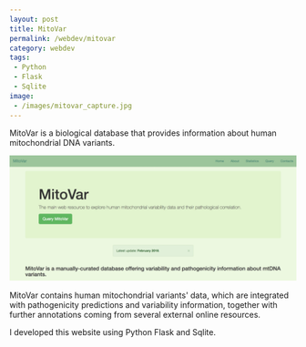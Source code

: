 ```yaml
---
layout: post
title: MitoVar
permalink: /webdev/mitovar
category: webdev
tags: 
 - Python
 - Flask
 - Sqlite
image: 
 - /images/mitovar_capture.jpg
---
```


MitoVar is a biological database that provides information about human mitochondrial DNA variants.  

<!--more-->

[![MitoVar](/images/mitovar_capture.jpg)](http://mitovar.uniba.it)  

MitoVar contains human mitochondrial variants' data, which are integrated with pathogenicity predictions and variability information, together with further annotations coming from several external online resources.  

I developed this website using Python Flask and Sqlite.  

